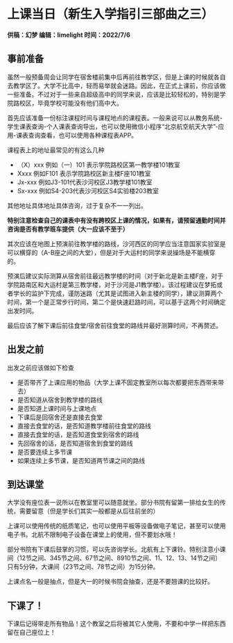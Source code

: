 # 上课当日（新生入学指引三部曲之三）

**供稿：幻梦 编辑：limelight 时间：2022/7/6**

## 事前准备

虽然一般预备周会让同学在宿舍楼前集中后再前往教学区，但是上课的时候就各自去教学区了。大学不比高中，轻而易举就会迷路。因此，在正式上课前，你应该做一些准备。不过对于一些来自超级高中的同学来说，应该是比较轻松的，特别是学院路校区，毕竟学校可能没有他们高中大。

首先应该准备一份标注课程时间与课程地点的课程表。一般来说可以从教务系统-学生课表查询-个人课表查询导出，也可以使用微信小程序“北京航空航天大学”-应用-课表查询查看，也可以使用各种课程表APP。

课程表上的地址最常见的有这么几种

- （X）xxx 例如（一）101 表示学院路校区第一教学楼101教室
- Xxxx 例如F101 表示学院路校区新主楼F座101教室
- Jx-xxx 例如J3-101代表沙河校区J3教学楼101教室
- Sx-xxx 例如S4-203代表沙河校区S4实验楼203教室

其他地址具体地址具体咨询，过于复杂不一一列出。

**特别注意检查自己的课表中有没有跨校区上课的情况，如果有，请预留通勤时间并咨询是否有教学班车提供（大一应该不至于）**

其次应该在地图上预演前往教学楼的路线，沙河西区的同学应当注意国家实验室是可以横穿的（A-B座之间的大堂），但是对于大运村的同学来说操场是不能横穿的。

预演后建议实际测算从宿舍前往最远教学楼的时间（对于新北是新主楼F座，对于学院路南区和大运村是第三教学楼，对于沙河是J1教学楼）。该过程建议在梦拓或者学长的监护下完成，谨防迷路（尤其是试图进入新主楼的同学），建议测算两个时间，第一个是正常步行时间，第二个是快速赶路时间，可以基于这两个时间确定出发时间。

最后应该了解下课后前往食堂/宿舍前往食堂的路线并最好测算时间，不再赘述。

## 出发之前
出发之前应该做如下检查
- 是否带齐了上课应用的物品（大学上课不固定教室所以每次都要把东西带来带去）
- 是否知道从宿舍到教学楼的路线
- 是否知道上课时间与上课地点
- 下课后是回宿舍还是直接去食堂
- 直接去食堂的话，是否知道教学楼前往食堂的路线
- 直接去食堂的话，是否知道食堂到宿舍的路线
- 先回宿舍的话，是否知道宿舍到食堂的路线
- 是否要连续上多节课
- 如果连续上多节课，是否知道两节课之间的路线

## 到达课堂
大学没有座位表一说所以在教室里可以随意就坐。部分书院有留第一排给女生的传统，需要留意（但是学长们其实一般都是从后往前坐的）

上课可以使用传统的纸质笔记，也可以使用平板等设备做电子笔记，甚至可以使用电子书。北航不限制电子设备在课堂上的使用，但不要划水哦！

部分书院有下课后鼓掌的习惯，可以先咨询学长。北航有上下课铃。特别注意小课间（12节之间、345节之间、67节之间、8910节之间、11、12、13、14节之间）只有5分钟，大课间（23节之间、78节之间）为15分钟。

上课点名一般是抽点，但是大一的时候书院会抽查，还是不要翘课的比较好。

## 下课了！

下课后记得带走所有物品！这个教室之后将被其它人使用，不要和中学一样把东西留在自己座位上！


